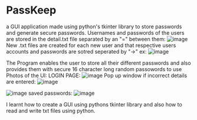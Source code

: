 # PassKeep
a GUI application made using python's tkinter library to store passwords and generate secure passwords.
Usernames and passwords of the users are stored in the detail.txt file separated by an "=" between them:
![image](https://github.com/OmikAcharya/PassKeep/assets/148583486/7694642b-ef50-46c6-9649-7049e198deef)
New .txt files are created for each new user and that respective users accounts and passwords are sotred seperated by "->"
ex:
![image](https://github.com/OmikAcharya/PassKeep/assets/148583486/573dd829-ba6c-407e-beff-ae63a29d38d7)

The Program enables the user to store all their different passwords and also provides them with secure 16 character long random passowords to use
Photos of the UI:
LOGIN PAGE:
![image](https://github.com/OmikAcharya/PassKeep/assets/148583486/1d15dfde-1872-45b7-84ee-0a8dc637dd9e)
Pop up window if incorrect details are entered:
![image](https://github.com/OmikAcharya/PassKeep/assets/148583486/79df0019-69b6-4cf3-9845-1a23bd797050)

![image](https://github.com/OmikAcharya/PassKeep/assets/148583486/f03811f4-ad4e-4963-a6ba-5af1d7fba1de)
saved passwords:
![image](https://github.com/OmikAcharya/PassKeep/assets/148583486/533b91f6-d835-48d0-9666-b87f7a4696e2)


I learnt how to create a GUI using pythons tkinter library and also how to read and write txt files using python.
